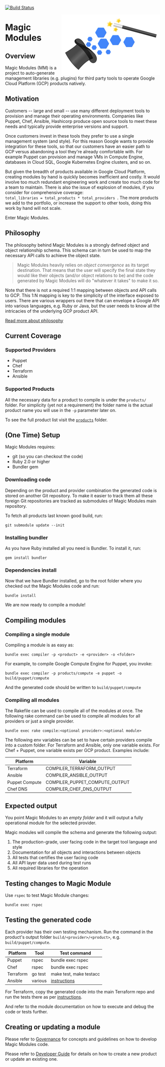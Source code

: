 [![Build Status](https://travis-ci.org/GoogleCloudPlatform/magic-modules.svg?branch=master)](https://travis-ci.org/GoogleCloudPlatform/magic-modules)

<img src='mm_logo.png' align='right'>

# Magic Modules


## Overview

Magic Modules (MM) is a project to auto-generate management libraries (e.g.
plugins) for third party tools to operate Google Cloud Platform (GCP) products
natively.


## Motivation

Customers -- large and small -- use many different deployment tools to provision
and manage their operating environments. Companies like Puppet, Chef, Ansible,
Hashicorp produce open source tools to meet these needs and typically provide
enterprise versions and support.

Once customers invest in these tools they prefer to use a single management
system (and style). For this reason Google wants to provide integration for
these tools, so that our customers have an easier path to GCP versus abandoning
a tool they're already comfortable with. For example Puppet can provision and
manage VMs in Compute Engine, databases in Cloud SQL, Google Kubernetes Engine
clusters, and so on.

But given the breadth of products available in Google Cloud Platform, creating
modules by hand is quickly becomes inefficient and costly. It would involve too
much redundant engineering work and create too much code for a team to maintain.
There is also the issue of explosion of modules, if you consider for
comprehensive coverage: <code>
total\_libraries&nbsp;=&nbsp;total\_products&nbsp;\*&nbsp;total\_providers
</code>.
The more products we add to the portfolio, or increase the support to other
tools, doing this work by hand will not scale.

Enter Magic Modules.


## Philosophy

The philosophy behind Magic Modules is a strongly defined object and object
relationship schema. This schema can in turn be used to map the necessary API
calls to achieve the object state.

> Magic Modules heavily relies on *object convergence* as its target
> destination. That means that the user will specify the final state they would
> like their objects (and/or object relations to be) and the code generated by
> Magic Modules will do "whatever it takes" to make it so.

Note that there is not a required 1:1 mapping between objects and API calls to
GCP. This 1:N mapping is key to the simplicity of the interface exposed to
users. There are various wrappers out there that can envelope a Google API into
various languages, e.g. Ruby or Java, but the user needs to know all the
intricacies of the underlying GCP product API.

[Read more about philosophy][philosophy]

## Current Coverage

### Supported Providers

- Puppet
- Chef
- Terraform
- Ansible

### Supported Products

All the necessary data for a product to compile is under the `products/` folder.
For simplicity (yet not a requirement) the folder name is the actual product
name you will use in the `-p` parameter later on.

To see the full product list visit the [`products`](products/) folder.


## (One Time) Setup

Magic Modules requires:

- git (so you can checkout the code)
- Ruby 2.0 or higher
- Bundler gem

### Downloading code

Depending on the product and provider combination the generated code is stored
on another Git repository. To make it easier to track them all these foreign Git
repositories are tracked as submodules of Magic Modules main repository.

To fetch all products last known good build, run:

    git submodule update --init

### Installing bundler

As you have Ruby installed all you need is Bundler. To install it, run:

    gem install bundler

### Dependencies install

Now that we have Bundler installed, go to the root folder where you checked out
the Magic Modules code and run:

    bundle install

We are now ready to compile a module!


## Compiling modules

### Compiling a single module

Compiling a module is as easy as:

    bundle exec compiler -p <product> -e <provider> -o <folder>

For example, to compile Google Compute Engine for Puppet, you invoke:

    bundle exec compiler -p products/compute -e puppet -o build/puppet/compute

And the generated code should be written to `build/puppet/compute`

### Compiling all modules

The Rakefile can be used to compile all of the modules at once. The following
rake command can be used to compile all modules for all providers or just
a single provider.

    bundle exec rake compile:<optional provider>:<optional module>

The following env variables can be set to have certain providers compile into
a custom folder. For Terraform and Ansible, only one variable exists. For Chef +
Puppet, one variable exists per GCP product. Examples include:

Platform       | Variable
---------------|----------
Terraform      | COMPILER_TERRAFORM_OUTPUT
Ansible        | COMPILER_ANSIBLE_OUTPUT
Puppet Compute | COMPILER_PUPPET_COMPUTE_OUTPUT
Chef DNS       | COMPILER_CHEF_DNS_OUTPUT


## Expected output

You point Magic Modules to an _empty folder_ and it will output a fully
operational module for the selected provider.

Magic modules will compile the schema and generate the following output:

1. The production-grade, user facing code in the target tool language and style
2. Documentation for all objects and interactions between objects
3. All tests that certifies the user facing code
4. All API layer data used during test runs
5. All required libraries for the operation


## Testing changes to Magic Module

Use `rspec` to test Magic Module changes:

    bundle exec rspec


## Testing the generated code

Each provider has their own testing mechanism. Run the command in the product's
output folder `build/<provider>/<product>`, e.g. `build/puppet/compute`.

Platform  | Tool    | Test command
----------|---------|--------------
Puppet    | rspec   | bundle exec rspec
Chef      | rspec   | bundle exec rspec
Terraform | go test | make test, make testacc
Ansible   | various | [instructions](https://docs.ansible.com/ansible/2.3/dev_guide/testing.html)


For Terraform, copy the generated code into the main Terraform repo and run the
tests there as per [instructions](https://github.com/terraform-providers/terraform-provider-google#developing-the-provider).

And refer to the module documentation on how to execute and debug the code or
tests further.


## Creating or updating a module

Please refer to [Governance][governance] for concepts and guidelines on how to
develop Magic Modules code.

Please refer to [Developer Guide][developer] for details on how to create a new
product or update an existing one.


[governance]: GOVERNANCE.md
[developer]: DEVELOPER.md
[philosophy]: docs/philosophy.md
